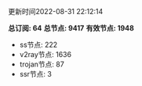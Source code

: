 更新时间2022-08-31 22:12:14

**总订阅: 64**
**总节点: 9417**
**有效节点: 1948**
- ss节点: 222
- v2ray节点: 1636
- trojan节点: 87
- ssr节点: 3
